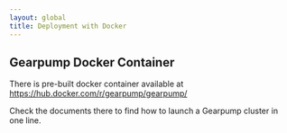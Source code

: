 ```yaml
---
layout: global
title: Deployment with Docker
---
```


## Gearpump Docker Container

There is pre-built docker container available at https://hub.docker.com/r/gearpump/gearpump/

Check the documents there to find how to launch a Gearpump cluster in one line.
